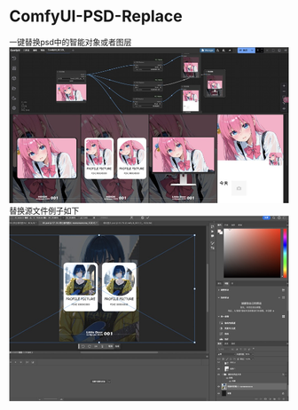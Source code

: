 # ComfyUI-PSD-Replace

一键替换psd中的智能对象或者图层
![example](./assets/example.jpg)
替换源文件例子如下
![example_psd](./assets/example_psdExample.jpg)

